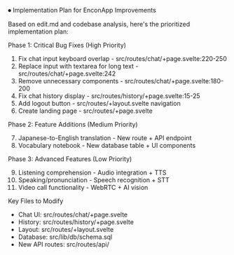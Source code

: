 ⏺ Implementation Plan for EnconApp Improvements

  Based on edit.md and codebase analysis, here's the prioritized
  implementation plan:

  Phase 1: Critical Bug Fixes (High Priority)

  1. Fix chat input keyboard overlap -
  src/routes/chat/+page.svelte:220-250
  2. Replace input with textarea for long text -
  src/routes/chat/+page.svelte:242
  3. Remove unnecessary components - src/routes/chat/+page.svelte:180-200
  4. Fix chat history display - src/routes/history/+page.svelte:15-25
  5. Add logout button - src/routes/+layout.svelte navigation
  6. Create landing page - src/routes/+page.svelte

  Phase 2: Feature Additions (Medium Priority)

  7. Japanese-to-English translation - New route + API endpoint
  8. Vocabulary notebook - New database table + UI components

  Phase 3: Advanced Features (Low Priority)

  9. Listening comprehension - Audio integration + TTS
  10. Speaking/pronunciation - Speech recognition + STT
  11. Video call functionality - WebRTC + AI vision

  Key Files to Modify

  - Chat UI: src/routes/chat/+page.svelte
  - History: src/routes/history/+page.svelte
  - Layout: src/routes/+layout.svelte
  - Database: src/lib/db/schema.sql
  - New API routes: src/routes/api/